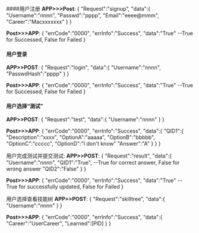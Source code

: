 ####用户注册
**APP>>>Post**:
{
"Request":"signup",
"data":{
         "Username":"nnnn",
         "Passwd":"pppp",
         "Email":"eeee@mmm",
         "Career":"Macxxxxxxx"
       }
}

**Post>>>APP**:
{
"errCode":"0000",
"errInfo":"Success",
"data":"True"         --True for Successed, False for Failed
}

#### 用户登录
**APP>>POST**:
{
"Request":"login",
"data":{
         "Username":"nnnn",
         "PasswdHash":"pppp"
       }
}

**Post>>>APP**:
{
"errCode":"0000",
"errInfo":"Success",
"data":"True"         --True for Successed, False for Failed
}

#### 用户选择“测试”
**APP>>POST**:
{
"Request":"test",
"data":{
         "Username":"nnnn"
       }
}

**Post>>>APP**:
{
"errCode":"0000",
"errInfo":"Success",
"data":{
        "QID1":{
                "Description":"xxxx",
                "OptionA":"aaaaa",
                "OptionB":"bbbbb",
                "OptionC":"ccccc",
                "OptionD":"I don't know"
                "Answer":"A"
               }
       }
}

用户完成测试并提交测试:
**APP>>POST**:
{
"Request":"result",
"data":{
         "Username":"nnnn",
         "QID1":"True",       --True for correct answer, False for wrong answer
         "QID2":"False"
       }
}

**Post>>>APP**:
{
"errCode":"0000",
"errInfo":"Success",
"data":"True"                -- True for successfully updated, False for Failed
}

用户选择查看技能树
**APP>>POST**:
{
"Request":"skilltree",
"data":{
         "Username":"nnnn"
       }
}

**Post>>>APP**:
{
"errCode":"0000",
"errInfo":"Success",
"data":{
        "Career":"UserCareer",
        "Learned":[PID]
       }
}

